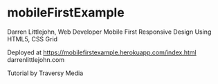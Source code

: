 # mobileFirstExample

Darren Littlejohn, Web Developer
Mobile First Responsive Design
Using HTML5, CSS Grid

Deployed at https://mobilefirstexample.herokuapp.com/index.html
darrenlittlejohn.com

Tutorial by Traversy Media
